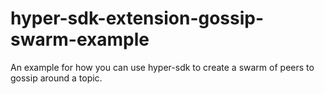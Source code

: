 # hyper-sdk-extension-gossip-swarm-example
An example for how you can use hyper-sdk to create a swarm of peers to gossip around a topic.
